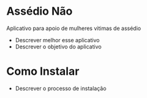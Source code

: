 # Assédio Não
Aplicativo para apoio de mulheres vitimas de assédio
- Descrever melhor esse aplicativo
- Descrever o objetivo do aplicativo

# Como Instalar
- Descrever o processo de instalação

